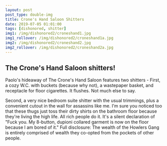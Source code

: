 ```yaml
---
layout: post
post_type: double-img
title: Crone's Hand Saloon Shitters
date: 2019-07-05 01:01:00
tags: [dishonored, shitter]
img1: /img/dishonored2/croneshand1.jpg
img1_rollover: /img/dishonored2/croneshand1a.jpg
img2: /img/dishonored2/croneshand2.jpg
img2_rollover: /img/dishonored2/croneshand2a.jpg
---
```

## The Crone's Hand Saloon shitters!

Paolo's hideaway of The Crone's Hand Saloon features two shitters - First, a cozy W.C. with buckets (because why not), a wastepaper basket, and receptacle for floor cigarettes. It flushes. Not much else to say.

Second, a very nice bedroom suite shitter with the usual trimmings, plus a convenient cutout in the wall for assassins like me. I'm sure you noticed too that these thugs just toss their dirty shirts on the bathroom floor because they're living the high life. All rich people do it. It's a silent declaration of "Fuck you. My 8-button, dupioni collared garment is now on the floor because I am bored of it." Full disclosure: The wealth of the Howlers Gang is entirely comprised of wealth they co-opted from the pockets of other people.
